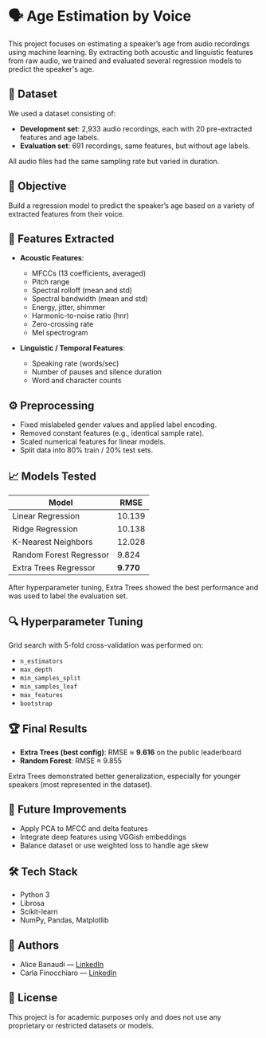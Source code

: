 # 🗣️ Age Estimation by Voice

This project focuses on estimating a speaker’s age from audio recordings using machine learning. By extracting both acoustic and linguistic features from raw audio, we trained and evaluated several regression models to predict the speaker's age.

## 📁 Dataset

We used a dataset consisting of:

- **Development set**: 2,933 audio recordings, each with 20 pre-extracted features and age labels.
- **Evaluation set**: 691 recordings, same features, but without age labels.

All audio files had the same sampling rate but varied in duration.

## 🎯 Objective

Build a regression model to predict the speaker’s age based on a variety of extracted features from their voice.

## 🧪 Features Extracted

- **Acoustic Features**:
  - MFCCs (13 coefficients, averaged)
  - Pitch range
  - Spectral rolloff (mean and std)
  - Spectral bandwidth (mean and std)
  - Energy, jitter, shimmer
  - Harmonic-to-noise ratio (hnr)
  - Zero-crossing rate
  - Mel spectrogram

- **Linguistic / Temporal Features**:
  - Speaking rate (words/sec)
  - Number of pauses and silence duration
  - Word and character counts

## ⚙️ Preprocessing

- Fixed mislabeled gender values and applied label encoding.
- Removed constant features (e.g., identical sample rate).
- Scaled numerical features for linear models.
- Split data into 80% train / 20% test sets.

## 📈 Models Tested

| Model                       | RMSE     |
|----------------------------|----------|
| Linear Regression          | 10.139   |
| Ridge Regression           | 10.138   |
| K-Nearest Neighbors        | 12.028   |
| Random Forest Regressor    | 9.824    |
| Extra Trees Regressor      | **9.770** |

After hyperparameter tuning, Extra Trees showed the best performance and was used to label the evaluation set.

## 🔍 Hyperparameter Tuning

Grid search with 5-fold cross-validation was performed on:

- `n_estimators`
- `max_depth`
- `min_samples_split`
- `min_samples_leaf`
- `max_features`
- `bootstrap`

## 🏆 Final Results

- **Extra Trees (best config)**: RMSE ≈ **9.616** on the public leaderboard
- **Random Forest**: RMSE ≈ 9.855

Extra Trees demonstrated better generalization, especially for younger speakers (most represented in the dataset).

## 📌 Future Improvements

- Apply PCA to MFCC and delta features
- Integrate deep features using VGGish embeddings
- Balance dataset or use weighted loss to handle age skew

## 🛠️ Tech Stack

- Python 3
- Librosa
- Scikit-learn
- NumPy, Pandas, Matplotlib

## 👥 Authors

- Alice Banaudi — [LinkedIn](https://www.linkedin.com/in/alicebanaudi)
- Carla Finocchiaro — [LinkedIn](https://www.linkedin.com/in/carla-finocchiaro-3747a5271/)

## 📄 License

This project is for academic purposes only and does not use any proprietary or restricted datasets or models.
